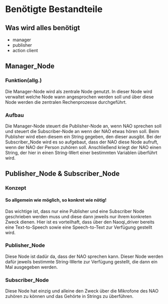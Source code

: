 # Benötigte Bestandteile

## Was wird alles benötigt
- manager
- publisher
- action client

## Manager_Node

### Funktion(allg.)
Die Manager-Node wird als zentrale Node genutzt. In dieser Node wird verwaltet welche Node wann angesprochen werden soll und über diese Node werden die zentralen Rechenprozesse durchgeführt.

### Aufbau
Die Manager-Node steuert die Publisher-Node an, wenn NAO sprechen soll und steuert die Subscriber-Node an wenn der NAO etwas hören soll. Beim Publisher wird eben diesem ein String gegeben, den dieser ausgibt. Bei der Subscriber_Node wird es so aufgebaut, dass der NAO diese Node aufruft, wenn der NAO der Person zuhören soll. Anschließend kriegt der NAO einen String, der hier in einen String-Wert einer bestimmten Variablen überführt wird. 

## Publisher_Node & Subscriber_Node

### Konzept

#### So allgemein wie möglich, so konkret wie nötig!
Das wichtige ist, dass nur eine Publisher und eine Subscriber Node geschrieben werden muss und diese dann jeweils nur ihrem konkreten Zweck dienen. Hier ist es vorteilhaft, dass über den Naoqi_driver bereits eine Text-to-Speech sowie eine Speech-to-Text zur Verfügung gestellt wird.

### Publisher_Node

Diese Node ist dadür da, dass der NAO sprechen kann. Dieser Node werden dafür jeweils bestimmte String-Werte zur Verfügung gestellt, die dann ein Mal ausgegeben werden.

### Subscriber_Node

Diese Node hat einzig und alleine den Zweck über die Mikrofone des NAO zuhören zu können und das Gehörte in Strings zu überführen. 